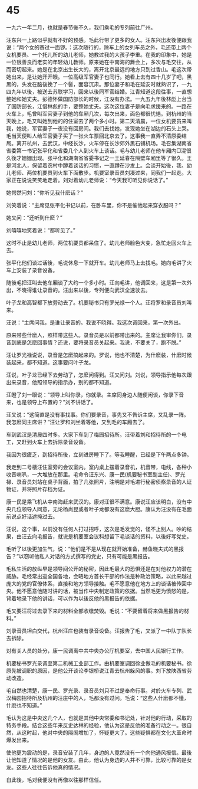 # 45

一九六一年二月，也就是春节後不久，我们乘毛的专列前往广州。

汪东兴一上路似乎就有不好的预感。毛此行带了更多的女人。汪东兴出发後便跟我说：“两个女的赛过一面锣。：这次随行的，除车上的女列车员之外，毛还带上两个女机要员、一个托儿所的幼儿老师，她教过我的大孩子李重。在我的印象中，她是一位很善良而老实的年轻幼儿教师。原来她在中南海的舞会上，多次与毛交往，从而密切起来。她是在北京出生长大的，离开北京最远的地方只到过香山。毛这次带她出来，是让她开开眼。一位高级军官妻子也同行。她看上去有四十几岁了吧，黑黑的，头发在脑後挽了一个髻，面容沉肃。那位妻子和毛在延安时就熟识了，一九四九年以後，被送去苏联学习，回来以後同军官结婚。江青知道这段往事，一直想整她和她丈夫。彭德怀做国防部长的时候，江没有办法。一九五九年後林彪上台当了国防部长，江借林彪的手，要整她丈夫。这次这位妻子是向毛求援来的。一路在火车上，毛曾叫军官妻子到他的车厢几次，每次出来，面色都很忧悒。到杭州的当天晚上，毛又叫她到他的的住室去了两个多小时。第二天清晨，一位女机要员来叫我，她说，军官妻子一夜没有回房间。我们去找她，发现她坐在湖边的石头上哭。毛当天便叫人给军官妻子买了一张火车票回北京去了。这事我一直弄不清原委结局。离开杭州，去武汉，中经长沙，火车停在长沙郊外黑石铺机场。毛召集湖南省省委第一书记张平化和省委几个人到火车上谈话。毛与幼儿老师在他车厢内□混很久後才姗姗出现。张平化和湖南省省委书记之一王延春在隔壁车厢里等了很久。王是河北人，保留着农村中蹲着谈话的习惯，一直蹲在沙发上。会谈开始後，我、幼儿老师、两位机要员到火车下面散步。机要室录音员刘凑过来，同我们一起走。大家正在说说笑笑地走着。刘对着幼儿老师说：“今天我可听见你说话了。”

她愕然问刘：“你听见我什麽话？”

刘笑着说：“主席见张平化书记以前，在卧车里，你不是催他起来穿衣服吗？”

她又问：“还听到什麽？”

刘嘻嘻地笑着说：“都听见了。”

这时不止是幼儿老师，两位机要员都呆住了。幼儿老师脸色大变，急忙走回火车上去。

张平化他们谈过话後，毛说休息一下就开车。幼儿老师马上去找毛。她向毛讲了火车上安装了录音设备。

随後毛把汪叫去他车厢谈了大约一个多小时。汪向毛讲，他调回来，这是第一次外出，不晓得谁让录音的。汪出来以後，专列便向武汉全速驶去。

叶子龙和高智都下放劳动去了。机要秘书只有罗光禄一个人。汪将罗和录音员刘叫来。

汪说：“主席问我，是谁让录音的。我说不晓得。我这次调回来，第一次外出。

原来带些什麽人，照样带这些人。录音员是以前都带出来的。主席让我审你们，录音到底是怎麽回事情？还说，要将录音员关起来。我说，不要关了，跑不脱。”

汪让罗光禄说说，录音是怎麽搞起来的。罗说，他也不清楚，为什麽装，什麽时候装起来，都不知道。这事要问叶子龙。

汪说，叶子龙已经下去劳动了，怎麽问得到。汪又问刘。刘说，领导指示他每次跟出来录音，他照领导的指示办，别的都不知道。

汪瞪了刘一眼说：“领导上叫你录，你就录。主席同身边人随便闲谈，你录下音来，也是领导上布置的？”刘不讲话了。

汪又说：“这简直是没有事找事。你们要录音，事先又不告诉主席，又乱录一阵。我怎麽同主席讲？”汪让罗和刘坐着等他，又到毛的车厢去了。

车到武汉是清晨四时多。大家下车到了梅园招待所。汪带着刘和招待所的一个电工，又赶到火车上去拆除录音设备。

我因为很疲乏，到招待所後，立刻进房睡下了。等我睡醒，已经是下午两点多钟。

我走到二号楼汪住室旁的会议室内。室内桌上摆着录音机，机音带，电线，各种小收音喇叭，一大堆放在那里。毛命令汪东兴、康一民(机要秘书室副主任)、罗光禄、录音员刘站在桌子背面，拍了几张照片，注明是对毛进行秘密侦察录音的人证物证，并将照片存档为证。

康一民是乘飞机从中南海赶来武汉的。康对汪很不满意。康说汪应该明白，没有中央几位领导人同意，无论杨尚昆或者叶子龙都没有这麽大胆。康认为汪没有在毛面前说点好话遮掩过去。

汪说，这个事，以前没有任何人打过招呼，这次是毛发觉的，怪不上别人。吵的结果，由汪去向毛报告，就说是机要室会议科想留下毛谈话的资料，以後好写党史。

毛听了以後更加生气，说：“他们是不是从现在就开始准备，赫鱼晓夫式的黑报告？”以窃听他私人对话的方式撰写的党史，只有可能是黑报告。

毛私生活的放纵早是领导间公开的秘密，因此毛最大的恐惧还是在对他权力的潜在威胁。毛经常出巡全国各地，会晤地方首长干部的作法是种政治策略，以此来越过庞大的党的官僚体系，直接和地方领导接触。毛不愿意他在地方上的谈话被传回中央。他不愿意他随时讲的话，被当作中央制定政策的依据。当然毛更为愤怒的是，背着地录下他的讲话，可以作为以後反他的黑报告的依据。

毛又要汪将过去录下来的材料全部收缴焚毁。毛说：“不要留着将来做黑报告的材料。”

刘录音员坦白交代，杭州汪庄也装有录音设备。汪报告了毛，又派了一中队丁队长去拆除。

对有关人员的处分，康一民调离中共中央办公厅机要室，去中国人民银行工作。

机要秘书罗光录调至第二机械工业部工作。由机要室调回徐业做毛的机要秘书。徐原先被调职的原因，是他公开谈论李银桥说江青去杭州躲风的事。刘下放陕西省劳动改造。

毛自然也清楚，康一民、罗光录、录音员刘只不过是奉命行事。对於火车专列、武汉梅园招待所及杭州的汪庄中的人，毛都没有过问。毛说：“这些人什麽都不懂，什麽也不知道。”

毛认为这是中央这几个人，也就是其他中央常委和书记处，针对他的行动，采取的特务手段。结合这些年来反史达林的经验，他认为这是反他的准备行动之一。很自然，从这时起，他对中央的隔阂增加了，怀疑更大了。这些疑惧都在文化大革命时爆发出来。

使他更为震动的是，录音安装了几年，身边的人竟然没有一个向他通风报信。最後让他知道了情况的是他的女友。由此，他认为身边的人并不可靠，比较可靠的是女友。这些人往往告诉他真的情况。

自此後，毛对我便没有再像以往那样信任。
